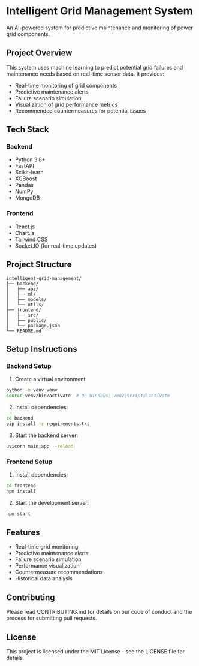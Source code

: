# Intelligent Grid Management System

An AI-powered system for predictive maintenance and monitoring of power grid components.

## Project Overview

This system uses machine learning to predict potential grid failures and maintenance needs based on real-time sensor data. It provides:

- Real-time monitoring of grid components
- Predictive maintenance alerts
- Failure scenario simulation
- Visualization of grid performance metrics
- Recommended countermeasures for potential issues

## Tech Stack

### Backend
- Python 3.8+
- FastAPI
- Scikit-learn
- XGBoost
- Pandas
- NumPy
- MongoDB

### Frontend
- React.js
- Chart.js
- Tailwind CSS
- Socket.IO (for real-time updates)

## Project Structure

```
intelligent-grid-management/
├── backend/
│   ├── api/
│   ├── ml/
│   ├── models/
│   └── utils/
├── frontend/
│   ├── src/
│   ├── public/
│   └── package.json
└── README.md
```

## Setup Instructions

### Backend Setup

1. Create a virtual environment:
```bash
python -m venv venv
source venv/bin/activate  # On Windows: venv\Scripts\activate
```

2. Install dependencies:
```bash
cd backend
pip install -r requirements.txt
```

3. Start the backend server:
```bash
uvicorn main:app --reload
```

### Frontend Setup

1. Install dependencies:
```bash
cd frontend
npm install
```

2. Start the development server:
```bash
npm start
```

## Features

- Real-time grid monitoring
- Predictive maintenance alerts
- Failure scenario simulation
- Performance visualization
- Countermeasure recommendations
- Historical data analysis

## Contributing

Please read CONTRIBUTING.md for details on our code of conduct and the process for submitting pull requests.

## License

This project is licensed under the MIT License - see the LICENSE file for details. 